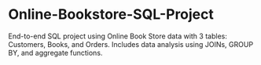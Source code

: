# Online-Bookstore-SQL-Project
End-to-end SQL project using Online Book Store data with 3 tables: Customers, Books, and Orders. Includes data analysis using JOINs, GROUP BY, and aggregate functions.
